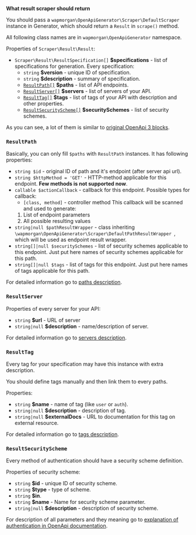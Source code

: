 **What result scraper should return**

You should pass a `wapmorgan\OpenApiGenerator\Scraper\DefaultScraper` instance in Generator, which should return a
 `Result` in `scrape()` method.

All following class names are in `wapmorgan\OpenApiGenerator` namespace.

Properties of `Scraper\Result\Result`:
- `Scraper\Result\ResultSpecification[]` **$specifications** - list of specifications for
 generation. Every specification:
    - `string` **$version** - unique ID of specification.
    - `string` **$description** - summary of specification.
    - [`ResultPath[]`](#resultpath) **$paths** - list of API endpoints.
    - [`ResultServer[]`](#resultserver) **$servers** - list of servers of your API.
    - [`ResultTag[]`](#resulttag) **$tags** - list of tags of your API with description and other properties.
    - [`ResultSecurityScheme[]`](#resultsecurityscheme) **$securitySchemes** - list of security schemes.

As you can see, a lot of them is similar to [original OpenApi 3 blocks](https://swagger.io/docs/specification/basic-structure/).

### `ResultPath`
Basically, you can only fill `$paths` with `ResultPath` instances. It has following properties:

- `string $id` - original ID of path and it's endpoint (after server api url).
- `string $httpMethod = 'GET'` - HTTP-method applicable for this endpoint. **Few methods is not supported now**.
- `callable $actionCallback` - callback for this endpoint. Possible types for callback:
    * `[class, method]` - controller method
    This callback will be scanned and used to generate:
    1. List of endpoint parameters
    2. All possible resulting values
- `string|null $pathResultWrapper` - class inheriting `\wapmorgan\OpenApiGenerator\Scraper\DefaultPathResultWrapper
`, which will be used as endpoint result wrapper.
- `string[]|null $securitySchemes` - list of security schemes applicable to this endpoint. Just put here names of
 security schemes applicable for this path.
- `string[]|null $tags` - list of tags for this endpoint. Just put here names of tags applicable for this
 path.

For detailed information go to [paths description](https://swagger.io/docs/specification/paths-and-operations/).

### `ResultServer`
Properties of every server for your API:
- `string` **$url** - URL of server
- `string|null` **$description** - name/description of server.

For detailed information go to [servers description](https://swagger.io/docs/specification/api-host-and-base-path/).

### `ResultTag`
Every tag for your specification may have this instance with extra description.

You should define tags manually and then link them to every paths.

Properties:
- `string` **$name** - name of tag (like `user` or `auth`).
- `string|null` **$description** - description of tag.
- `string|null` **$externalDocs** - URL to documentation for this tag on external resource.

For detailed information go to [tags description](https://swagger.io/docs/specification/grouping-operations-with-tags/).

### `ResultSecurityScheme`

Every method of authentication should have a security scheme definition.

Properties of security scheme:
- `string` **$id** - unique ID of security scheme.
- `string` **$type** - type of scheme.
- `string` **$in**.
- `string` **$name** - Name for security scheme parameter.
- `string|null` **$description** - description of security scheme.

For description of all parameters and they meaning go to [explanation of authentication in OpenApi documentation](https://swagger.io/docs/specification/authentication/).

